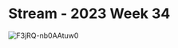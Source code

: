 # Stream - 2023 Week 34

![F3jRQ-nb0AAtuw0](https://github.com/primalskill/til/assets/489775/0a17ec12-2e02-4995-8106-0fdea66a1c10)
